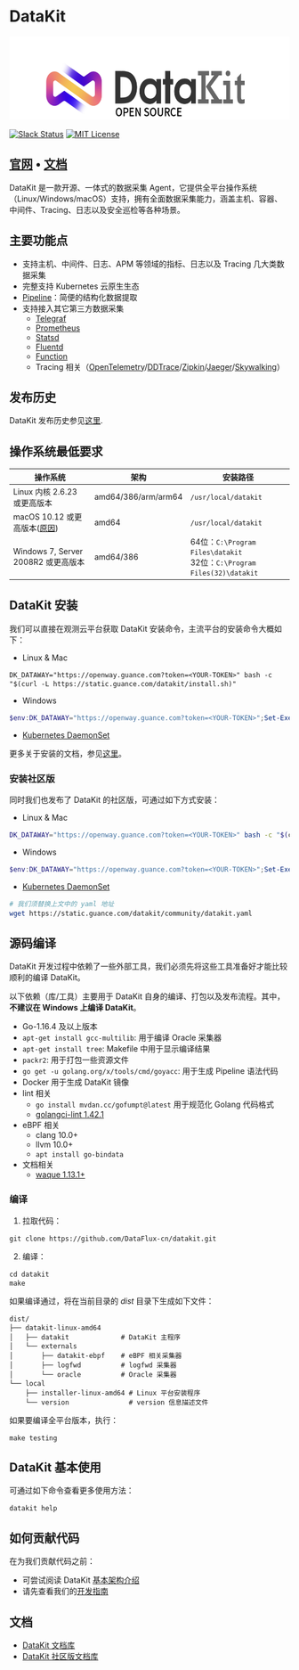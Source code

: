 # DataKit

<p align="center">
  <img alt="datakit logo" src="datakit-logo.png" height="150" />
</p>

[![Slack Status](https://img.shields.io/badge/slack-join_chat-orange?logo=slack&style=plastic)](https://app.slack.com/client/T032YB4B6TA/)
[![MIT License](https://img.shields.io/badge/license-MIT-green?style=plastic)](LICENSE)

<h2>
  <a href="https://datakit.tools">官网</a>
  <span> • </span>
  <a href="https://www.yuque.com/dataflux/datakit">文档</a>
</h2>

DataKit 是一款开源、一体式的数据采集 Agent，它提供全平台操作系统（Linux/Windows/macOS）支持，拥有全面数据采集能力，涵盖主机、容器、中间件、Tracing、日志以及安全巡检等各种场景。

## 主要功能点

- 支持主机、中间件、日志、APM 等领域的指标、日志以及 Tracing 几大类数据采集
- 完整支持 Kubernetes 云原生生态
- [Pipeline](https://www.yuque.com/dataflux/datakit/pipeline)：简便的结构化数据提取
- 支持接入其它第三方数据采集
	- [Telegraf](https://www.yuque.com/dataflux/datakit/telegraf)
	- [Prometheus](https://www.yuque.com/dataflux/datakit/prom)
	- [Statsd](https://www.yuque.com/dataflux/datakit/statsd)
	- [Fluentd](https://www.yuque.com/dataflux/datakit/logstreaming#a653042e)
	- [Function](https://www.yuque.com/dataflux/func/write-data-via-datakit)
	- Tracing 相关（[OpenTelemetry]()/[DDTrace]()/[Zipkin]()/[Jaeger]()/[Skywalking]()）

## 发布历史

DataKit 发布历史参见[这里](https://www.yuque.com/dataflux/datakit/changelog).

## 操作系统最低要求

| 操作系统 | 架构 | 安装路径 |
| --- | --- | --- |
| Linux 内核 2.6.23 或更高版本 | amd64/386/arm/arm64 | `/usr/local/datakit` |
| macOS 10.12 或更高版本([原因](https://github.com/golang/go/issues/25633)) | amd64 | `/usr/local/datakit` |
| Windows 7, Server 2008R2 或更高版本 | amd64/386 | 64位：`C:\Program Files\datakit`<br />32位：`C:\Program Files(32)\datakit` |

## DataKit 安装

我们可以直接在观测云平台获取 DataKit 安装命令，主流平台的安装命令大概如下：

- Linux & Mac
```shell
DK_DATAWAY="https://openway.guance.com?token=<YOUR-TOKEN>" bash -c "$(curl -L https://static.guance.com/datakit/install.sh)"
```

- Windows

```powershell
$env:DK_DATAWAY="https://openway.guance.com?token=<YOUR-TOKEN>";Set-ExecutionPolicy Bypass -scope Process -Force; Import-Module bitstransfer; start-bitstransfer -source https://static.guance.com/datakit/install.ps1 -destination .install.ps1; powershell .install.ps1;
```

- [Kubernetes DaemonSet](https://www.yuque.com/dataflux/datakit/datakit-daemonset-deploy)

更多关于安装的文档，参见[这里](https://www.yuque.com/dataflux/datakit/datakit-install)。

### 安装社区版

同时我们也发布了 DataKit 的社区版，可通过如下方式安装：

- Linux & Mac

```bash
DK_DATAWAY="https://openway.guance.com?token=<YOUR-TOKEN>" bash -c "$(curl -L https://static.guance.com/datakit/community/install.sh)"
```

- Windows

```powershell
$env:DK_DATAWAY="https://openway.guance.com?token=<YOUR-TOKEN>";Set-ExecutionPolicy Bypass -scope Process -Force; Import-Module bitstransfer; start-bitstransfer -source https://static.guance.com/datakit/community/install.ps1 -destination .install.ps1; powershell .install.ps1;
```

- [Kubernetes DaemonSet](https://www.yuque.com/dataflux/datakit/datakit-daemonset-deploy)

```bash
# 我们须替换上文中的 yaml 地址
wget https://static.guance.com/datakit/community/datakit.yaml
```

## 源码编译

DataKit 开发过程中依赖了一些外部工具，我们必须先将这些工具准备好才能比较顺利的编译 DataKit。

以下依赖（库/工具）主要用于 DataKit 自身的编译、打包以及发布流程。其中，**不建议在 Windows 上编译 DataKit**。

- Go-1.16.4 及以上版本
- `apt-get install gcc-multilib`: 用于编译 Oracle 采集器
- `apt-get install tree`: Makefile 中用于显示编译结果
- `packr2`: 用于打包一些资源文件
- `go get -u golang.org/x/tools/cmd/goyacc`: 用于生成 Pipeline 语法代码
- Docker 用于生成 DataKit 镜像
- lint 相关
	- `go install mvdan.cc/gofumpt@latest` 用于规范化 Golang 代码格式
	- [golangci-lint 1.42.1](https://github.com/golangci/golangci-lint/releases/tag/v1.42.1)
- eBPF 相关
	- clang 10.0+
	- llvm 10.0+
	- `apt install go-bindata`
- 文档相关
	- [waque 1.13.1+](https://github.com/yesmeck/waque)

### 编译

1. 拉取代码：

```shell
git clone https://github.com/DataFlux-cn/datakit.git
```

2. 编译：

```shell
cd datakit
make
```

如果编译通过，将在当前目录的 *dist* 目录下生成如下文件：

```
dist/
├── datakit-linux-amd64
│   ├── datakit             # DataKit 主程序
│   └── externals      
│       ├── datakit-ebpf    # eBPF 相关采集器
│       ├── logfwd          # logfwd 采集器
│       └── oracle          # Oracle 采集器
└── local
    ├── installer-linux-amd64 # Linux 平台安装程序
    └── version               # version 信息描述文件
```

如果要编译全平台版本，执行：

```shell
make testing
```

## DataKit 基本使用

可通过如下命令查看更多使用方法：

```shell
datakit help
```

## 如何贡献代码

在为我们贡献代码之前：

- 可尝试阅读 DataKit [基本架构介绍](https://www.yuque.com/dataflux/datakit/datakit-arch)
- 请先查看我们的[开发指南](https://www.yuque.com/dataflux/datakit/development)

## 文档

- [DataKit 文档库](https://www.yuque.com/dataflux/datakit)
- [DataKit 社区版文档库](https://www.yuque.com/dataflux/datakit-community)
